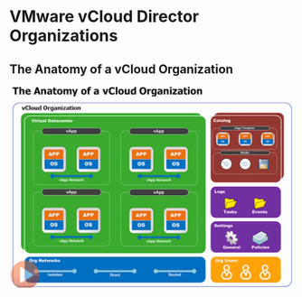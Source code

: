 # VMware vCloud Director Organizations

## The Anatomy of a vCloud Organization

![Anatomy of vCloud Organization](./images/vcloud_organization_anatomy.png?raw=true)

